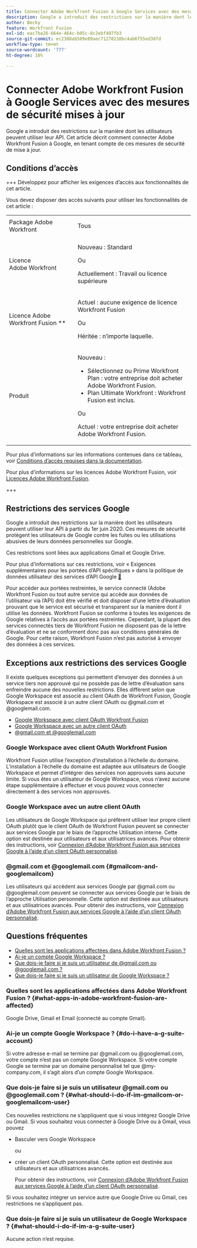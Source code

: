 ```yaml
---
title: Connecter Adobe Workfront Fusion à Google Services avec des mesures de sécurité mises à jour
description: Google a introduit des restrictions sur la manière dont les utilisateurs peuvent utiliser leur API. Cet article décrit comment connecter Adobe Workfront Fusion à Google, en tenant compte de ces mesures de sécurité de mise à jour.
author: Becky
feature: Workfront Fusion
exl-id: eac7ba26-664e-464c-b05c-8c2ebf407fb3
source-git-commit: ec2388ab509e89aec71278210bc4ab6f55ed38fd
workflow-type: tm+mt
source-wordcount: '777'
ht-degree: 16%

---
```


# Connecter Adobe Workfront Fusion à Google Services avec des mesures de sécurité mises à jour

Google a introduit des restrictions sur la manière dont les utilisateurs peuvent utiliser leur API. Cet article décrit comment connecter Adobe Workfront Fusion à Google, en tenant compte de ces mesures de sécurité de mise à jour.

## Conditions d’accès

+++ Développez pour afficher les exigences d’accès aux fonctionnalités de cet article.

Vous devez disposer des accès suivants pour utiliser les fonctionnalités de cet article :

<table style="table-layout:auto">
 <col> 
 <col> 
 <tbody> 
  <tr> 
   <td role="rowheader">Package Adobe Workfront 
   <td> <p>Tous</p> </td> 
  </tr> 
  <tr data-mc-conditions=""> 
   <td role="rowheader">Licence Adobe Workfront</td> 
   <td> <p>Nouveau : Standard</p><p>Ou</p><p>Actuellement : Travail ou licence supérieure</p> </td> 
  </tr> 
  <tr> 
   <td role="rowheader">Licence Adobe Workfront Fusion **</td> 
   <td>
   <p>Actuel : aucune exigence de licence Workfront Fusion</p>
   <p>Ou</p>
   <p>Héritée : n’importe laquelle. </p>
   </td> 
  </tr> 
  <tr> 
   <td role="rowheader">Produit</td> 
   <td>
   <p>Nouveau :</p> <ul><li>Sélectionnez ou Prime Workfront Plan : votre entreprise doit acheter Adobe Workfront Fusion.</li><li>Plan Ultimate Workfront : Workfront Fusion est inclus.</li></ul>
   <p>Ou</p>
   <p>Actuel : votre entreprise doit acheter Adobe Workfront Fusion.</p>
   </td> 
  </tr>
 </tbody> 
</table>

Pour plus d’informations sur les informations contenues dans ce tableau, voir [Conditions d’accès requises dans la documentation](/help/workfront-fusion/references/licenses-and-roles/access-level-requirements-in-documentation.md).

Pour plus d’informations sur les licences Adobe Workfront Fusion, voir [Licences Adobe Workfront Fusion](/help/workfront-fusion/set-up-and-manage-workfront-fusion/licensing-operations-overview/license-automation-vs-integration.md).

+++

## Restrictions des services Google

Google a introduit des restrictions sur la manière dont les utilisateurs peuvent utiliser leur API à partir du 1er juin 2020. Ces mesures de sécurité protègent les utilisateurs de Google contre les fuites ou les utilisations abusives de leurs données personnelles sur Google.

Ces restrictions sont liées aux applications Gmail et Google Drive.

Pour plus d’informations sur ces restrictions, voir « Exigences supplémentaires pour les portées d’API spécifiques » dans la politique de données utilisateur des services d’API Google [&#128279;](https://developers.google.com/terms/api-services-user-data-policy#additional_requirements_for_specific_api_scopes)

Pour accéder aux portées restreintes, le service connecté (Adobe Workfront Fusion ou tout autre service qui accède aux données de l’utilisateur via l’API) doit être vérifié et doit disposer d’une lettre d’évaluation prouvant que le service est sécurisé et transparent sur la manière dont il utilise les données. Workfront Fusion se conforme à toutes les exigences de Google relatives à l’accès aux portées restreintes. Cependant, la plupart des services connectés tiers de Workfront Fusion ne disposent pas de la lettre d’évaluation et ne se conforment donc pas aux conditions générales de Google. Pour cette raison, Workfront Fusion n’est pas autorisé à envoyer des données à ces services.

## Exceptions aux restrictions des services Google

Il existe quelques exceptions qui permettent d’envoyer des données à un service tiers non approuvé qui ne possède pas de lettre d’évaluation sans enfreindre aucune des nouvelles restrictions. Elles diffèrent selon que Google Workspace est associé au client OAuth de Workfront Fusion, Google Workspace est associé à un autre client OAuth ou @gmail.com et @googlemail.com.

* [Google Workspace avec client OAuth Workfront Fusion](#google-workspace-with-workfront-fusion-oauth-client)
* [Google Workspace avec un autre client OAuth](#google-workspace-with-another-oauth-client)
* [@gmail.com et @googlemail.com](#gmailcom-and-googlemailcom)

### Google Workspace avec client OAuth Workfront Fusion

Workfront Fusion utilise l’exception d’installation à l’échelle du domaine. L’installation à l’échelle du domaine est adaptée aux utilisateurs de Google Workspace et permet d’intégrer des services non approuvés sans aucune limite. Si vous êtes un utilisateur de Google Workspace, vous n’avez aucune étape supplémentaire à effectuer et vous pouvez vous connecter directement à des services non approuvés.

### Google Workspace avec un autre client OAuth

Les utilisateurs de Google Workspace qui préfèrent utiliser leur propre client OAuth plutôt que le client OAuth de Workfront Fusion peuvent se connecter aux services Google par le biais de l’approche Utilisation interne. Cette option est destinée aux utilisateurs et aux utilisatrices avancés. Pour obtenir des instructions, voir [Connexion d’Adobe Workfront Fusion aux services Google à l’aide d’un client OAuth personnalisé](/help/workfront-fusion/create-scenarios/connect-to-apps/connect-fusion-to-google-using-oauth.md).

### @gmail.com et @googlemail.com {#gmailcom-and-googlemailcom}

Les utilisateurs qui accèdent aux services Google par @gmail.com ou @googlemail.com peuvent se connecter aux services Google par le biais de l’approche Utilisation personnelle. Cette option est destinée aux utilisateurs et aux utilisatrices avancés. Pour obtenir des instructions, voir [Connexion d’Adobe Workfront Fusion aux services Google à l’aide d’un client OAuth personnalisé](/help/workfront-fusion/create-scenarios/connect-to-apps/connect-fusion-to-google-using-oauth.md).

## Questions fréquentes

* [Quelles sont les applications affectées dans Adobe Workfront Fusion ?](#what-apps-in-adobe-workfront-fusion-are-affected)
* [Ai-je un compte Google Workspace ?](#do-i-have-a-g-suite-account)
* [Que dois-je faire si je suis un utilisateur de @gmail.com ou @googlemail.com ?](#what-should-i-do-if-im-gmailcom-or-googlemailcom-user)
* [Que dois-je faire si je suis un utilisateur de Google Workspace ?](#what-should-i-do-if-im-a-g-suite-user)

### Quelles sont les applications affectées dans Adobe Workfront Fusion ? {#what-apps-in-adobe-workfront-fusion-are-affected}

Google Drive, Gmail et Email (connecté au compte Gmail).

### Ai-je un compte Google Workspace ? {#do-i-have-a-g-suite-account}

Si votre adresse e-mail se termine par @gmail.com ou @googlemail.com, votre compte n’est pas un compte Google Workspace. Si votre compte Google se termine par un domaine personnalisé tel que @my-company.com, il s’agit alors d’un compte Google Workspace.

### Que dois-je faire si je suis un utilisateur @gmail.com ou @googlemail.com ? {#what-should-i-do-if-im-gmailcom-or-googlemailcom-user}

Ces nouvelles restrictions ne s’appliquent que si vous intégrez Google Drive ou Gmail. Si vous souhaitez vous connecter à Google Drive ou à Gmail, vous pouvez

* Basculer vers Google Workspace

  ou

* créer un client OAuth personnalisé. Cette option est destinée aux utilisateurs et aux utilisatrices avancés.

  Pour obtenir des instructions, voir [Connexion d’Adobe Workfront Fusion aux services Google à l’aide d’un client OAuth personnalisé](/help/workfront-fusion/create-scenarios/connect-to-apps/connect-fusion-to-google-using-oauth.md).

Si vous souhaitez intégrer un service autre que Google Drive ou Gmail, ces restrictions ne s’appliquent pas.

### Que dois-je faire si je suis un utilisateur de Google Workspace ? {#what-should-i-do-if-im-a-g-suite-user}

Aucune action n’est requise.

